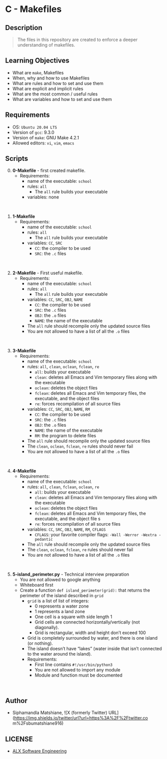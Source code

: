 # C - Makefiles

## Description
> The files in this repository are created to enforce a deeper understanding of makefiles.

## Learning Objectives
- What are `make`, Makefiles
- When, why and how to use Makefiles
- What are rules and how to set and use them
- What are explicit and implicit rules
- What are the most common / useful rules
- What are variables and how to set and use them

## Requirements
- OS: `Ubuntu 20.04 LTS`
- Version of `gcc`: 9.3.0
- Version of `make`: GNU Make 4.2.1
- Allowed editors: `vi`, `vim`, `emacs`

## Scripts
0. **0-Makefile** - first created makefile.
    - Requirements:
        * name of the executable: `school`
        * rules: `all`
            * The `all` rule builds your executable
        * variables: none
<br>

1. **1-Makefile**
    - Requirements:
        * name of the executable: `school`
        * rules: `all`
            * The `all` rule builds your executable
        * variables: `CC`, `SRC`
            * `CC`: the compiler to be used
            * `SRC`: the `.c` files
<br>

2. **2-Makefile** - First useful makefile.
    - Requirements:
        * name of the executable: `school`
        * rules: `all`
            * The `all` rule builds your executable
        * variables: `CC`, `SRC`, `OBJ`, `NAME`
            * `CC`: the compiler to be used
            * `SRC`: the `.c` files
            * `OBJ`: the `.o` files
            * `NAME`: the name of the executable
        * The `all` rule should recompile only the updated source files
        * You are not allowed to have a list of all the `.o` files
<br>

3. **3-Makefile**
    - Requirements:
        * name of the executable: `school`
        * rules: `all`, `clean`, `oclean`, `fclean`, `re`
            * `all`: builds your executable
            * `clean`: deletes all Emacs and Vim temporary files along with the executable
            * `oclean`: deletes the object files
            * `fclean`: deletes all Emacs and Vim temporary files, the executable, and the object files
            * `re`: forces recompilation of all source files
        * variables: `CC`, `SRC`, `OBJ`, `NAME`, `RM`
            * `CC`: the compiler to be used
            * `SRC`: the `.c` files
            * `OBJ`: the `.o` files
            * `NAME`: the name of the executable
            * `RM`: the program to delete files
        * The `all` rule should recompile only the updated source files
        * The `clean`, `oclean`, `fclean`, `re` rules should never fail
        * You are not allowed to have a list of all the `.o` files
<br>

4. **4-Makefile**
    - Requirements:
        * name of the executable: `school`
        * rules: `all`, `clean`, `fclean`, `oclean`, `re`
            * `all`: builds your executable
            * `clean`: deletes all Emacs and Vim temporary files along with the executable
            * `oclean`: deletes the object files
            * `fclean`: deletes all Emacs and Vim temporary files, the executable, and the object file    s
            * `re`: forces recompilation of all source files
        * variables: `CC`, `SRC`, `OBJ`, `NAME`, `RM`, `CFLAGS`
            * `CFLAGS`: your favorite compiler flags: `-Wall -Werror -Wextra -pedantic`
        * The `all` rule should recompile only the updated source files
        * The `clean`, `oclean`, `fclean`, `re` rules should never fail
        * You are not allowed to have a list of all the `.o` files
<br>

5.  **5-island_perimeter.py** - Technical interview preparation
    - You are not allowed to google anything
    - Whiteboard first
    - Create a function `def island_perimeter(grid):` that returns the perimeter of the island described in `grid`
        * `grid` is a list of list of integers:
            * 0 represents a water zone
            * 1 represents a land zone
            * One cell is a square with side length 1
            * Grid cells are connected horizontally/vertically (not diagonally).
            * Grid is rectangular, width and height don’t exceed 100
        * Grid is completely surrounded by water, and there is one island (or nothing).
        * The island doesn’t have “lakes” (water inside that isn’t connected to the water around the island).
        * Requirements:
            - First line contains `#!/usr/bin/python3`
            - You are not allowed to import any module
            - Module and function must be documented
<br>

## Author
- Siphamandla Matshiane, ![X (formerly Twitter) URL](https://img.shields.io/twitter/url?url=https%3A%2F%2Ftwitter.co    m%2Fsbumatshiane916)

## LICENSE
- [ALX Software Engineering](https://www.alxafrica.com/software-engineering)
